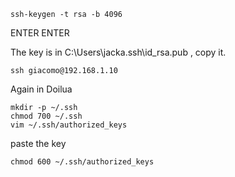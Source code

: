 
```
ssh-keygen -t rsa -b 4096
```
ENTER ENTER

The key is in C:\Users\jacka\.ssh\id_rsa.pub , copy it.

```
ssh giacomo@192.168.1.10
```
Again in Doilua
```
mkdir -p ~/.ssh
chmod 700 ~/.ssh
vim ~/.ssh/authorized_keys
```
paste the key
```
chmod 600 ~/.ssh/authorized_keys
```